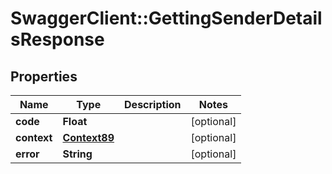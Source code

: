 # SwaggerClient::GettingSenderDetailsResponse

## Properties
Name | Type | Description | Notes
------------ | ------------- | ------------- | -------------
**code** | **Float** |  | [optional] 
**context** | [**Context89**](Context89.md) |  | [optional] 
**error** | **String** |  | [optional] 


